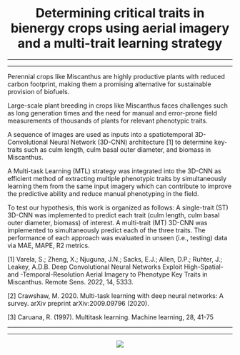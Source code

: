 <h1 style="text-align: center;">Determining critical traits in bienergy crops using aerial imagery and a multi-trait learning strategy</h1> 

-------
-------

Perennial crops like Miscanthus are highly productive plants with reduced carbon footprint, making them a promising alternative for sustainable provision of biofuels.

Large-scale plant breeding in crops like Miscanthus faces challenges such as long generation times and the need for manual and error-prone field measurements of thousands of plants for relevant phenotypic traits. 

A sequence of images are used as inputs into a spatiotemporal 3D- Convolutional Neural Network (3D-CNN) architecture [1] to determine key-traits such as culm length, culm basal outer diameter, and biomass in Miscanthus. 

A Multi-task Learning (MTL) strategy was integrated into the 3D-CNN as efficient method of extracting multiple phenotypic traits by simultaneously learning them from the same input imagery which can contribute to improve the predictive ability and reduce manual phenotyping in the field.

To test our hypothesis, this work is organized as follows:
A single-trait (ST) 3D-CNN was implemented to predict each trait (culm length, culm basal outer diameter, biomass) of interest.
A multi-trait (MT) 3D-CNN was implemented to simultaneously predict each of the three traits.
The performance of each approach was evaluated in unseen (i.e., testing) data via MAE, MAPE, R2 metrics.

[1] Varela, S.; Zheng, X.; Njuguna, J.N.; Sacks, E.J.; Allen, D.P.; Ruhter, J.; Leakey, A.D.B. Deep Convolutional Neural Networks Exploit High-Spatial- and -Temporal-Resolution Aerial Imagery to Phenotype Key Traits in Miscanthus. Remote Sens. 2022, 14, 5333.

[2] Crawshaw, M. 2020. Multi-task learning with deep neural networks: A survey. arXiv preprint arXiv:2009.09796 (2020).

[3] Caruana, R. (1997). Multitask learning. Machine learning, 28, 41-75

-------
-------

<p align="center">
  <img src="Screenshot1.png">
</p>


